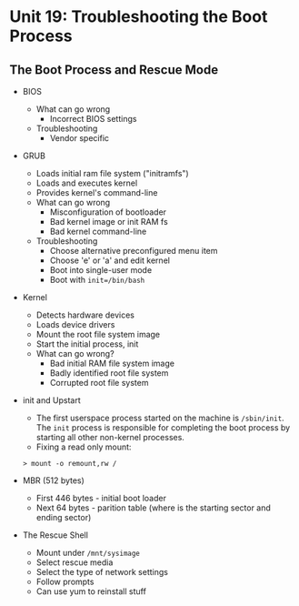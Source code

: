 Unit 19: Troubleshooting the Boot Process
================================

## The Boot Process and Rescue Mode

* BIOS
    * What can go wrong
        * Incorrect BIOS settings
    * Troubleshooting
        * Vendor specific

* GRUB
    * Loads initial ram file system ("initramfs")
    * Loads and executes kernel
    * Provides kernel's command-line
    * What can go wrong
        * Misconfiguration of bootloader
        * Bad kernel image or init RAM fs
        * Bad kernel command-line
    * Troubleshooting
        * Choose alternative preconfigured menu item
        * Choose 'e' or 'a' and edit kernel
        * Boot into single-user mode
        * Boot with ```init=/bin/bash```

* Kernel
    * Detects hardware devices
    * Loads device drivers
    * Mount the root file system image
    * Start the initial process, init
    * What can go wrong?
        * Bad initial RAM file system image
        * Badly identified root file system
        * Corrupted root file system

* init and Upstart
    * The first userspace process started on the machine is ```/sbin/init```. The ```init``` process is responsible for completing the boot process by starting all other non-kernel processes.
    * Fixing a read only mount:

    ```
    > mount -o remount,rw /
    ```

* MBR (512 bytes)
    * First 446 bytes - initial boot loader
    * Next 64 bytes - parition table (where is the starting sector and ending sector)

* The Rescue Shell
    * Mount under ```/mnt/sysimage```
    * Select rescue media
    * Select the type of network settings
    * Follow prompts
    * Can use yum to reinstall stuff
